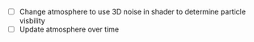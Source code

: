 - [ ] Change atmosphere to use 3D noise in shader to determine particle visbility
- [ ] Update atmosphere over time
